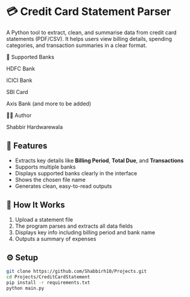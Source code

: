 # 💳 Credit Card Statement Parser

A Python tool to extract, clean, and summarise data from credit card statements (PDF/CSV). 
It helps users view billing details, spending categories, and transaction summaries in a clear format.

🧩 Supported Banks

HDFC Bank

ICICI Bank

SBI Card

Axis Bank
(and more to be added)

👨‍💻 Author

Shabbir Hardwarewala

## 🚀 Features
- Extracts key details like **Billing Period**, **Total Due**, and **Transactions**
- Supports multiple banks
- Displays supported banks clearly in the interface
- Shows the chosen file name
- Generates clean, easy-to-read outputs

## 🧠 How It Works
1. Upload a statement file  
2. The program parses and extracts all data fields  
3. Displays key info including billing period and bank name  
4. Outputs a summary of expenses

## ⚙️ Setup
```bash
git clone https://github.com/Shabbirh10/Projects.git
cd Projects/CreditCardStatement
pip install -r requirements.txt
python main.py

